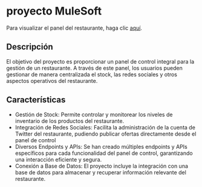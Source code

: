 # proyecto MuleSoft

Para visualizar el panel del restaurante, haga clic [aquí](sapi-operaciones_tfg/src/main/resources/webapp/controlpanel.html).

## Descripción
El objetivo del proyecto es proporcionar un panel de control integral para la gestión de un restaurante. A través de este panel, los usuarios pueden gestionar de manera centralizada el stock, las redes sociales y otros aspectos operativos del restaurante.

## Características
- Gestión de Stock: Permite controlar y monitorear los niveles de inventario de los productos del restaurante.
- Integración de Redes Sociales: Facilita la administración de la cuenta de Twitter del restaurante, pudiendo publicar ofertas directamente desde el panel de control
-  Diversos Endpoints y APIs: Se han creado múltiples endpoints y APIs específicos para cada funcionalidad del panel de control, garantizando una interacción eficiente y segura.
-  Conexión a Base de Datos: El proyecto incluye la integración con una base de datos para almacenar y recuperar información relevante del restaurante.
